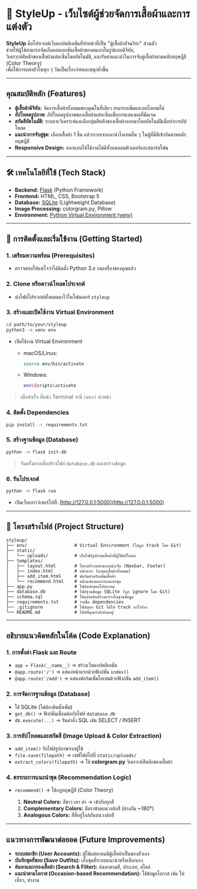 
# 👗 StyleUp - เว็บไซต์ผู้ช่วยจัดการเสื้อผ้าและการแต่งตัว

**StyleUp** คือโปรเจกต์เว็บแอปพลิเคชันที่ทำหน้าที่เป็น "ตู้เสื้อผ้าอัจฉริยะ" ส่วนตัว  
ช่วยให้ผู้ใช้สามารถจัดเก็บคอลเลกชันเสื้อผ้าของตนเองในรูปแบบดิจิทัล,  
วิเคราะห์สีหลักของเสื้อผ้าแต่ละชิ้นโดยอัตโนมัติ, และรับคำแนะนำในการจับคู่เสื้อผ้าตามหลักทฤษฎีสี (Color Theory)  
เพื่อให้การแต่งตัวในทุก ๆ วันเป็นเรื่องง่ายและสนุกยิ่งขึ้น

---

## คุณสมบัติหลัก (Features)

- **ตู้เสื้อผ้าดิจิทัล:** จัดการเสื้อผ้าทั้งหมดของคุณในที่เดียว สามารถเพิ่มและลบไอเทมได้  
- **อัปโหลดรูปภาพ:** อัปโหลดรูปภาพของเสื้อผ้าแต่ละชิ้นเพื่อการแสดงผลที่ชัดเจน  
- **สกัดสีอัตโนมัติ:** ระบบจะวิเคราะห์และดึงกลุ่มสีหลักของเสื้อผ้าออกมาโดยอัตโนมัติเมื่อทำการอัปโหลด  
- **แนะนำการจับคู่ชุด:** เลือกเสื้อผ้า 1 ชิ้น แล้วระบบจะแนะนำไอเทมอื่น ๆ ในตู้ที่มีสีเข้ากันตามหลักทฤษฎีสี  
- **Responsive Design:** ออกแบบให้ใช้งานได้ดีทั้งบนคอมพิวเตอร์และสมาร์ตโฟน  

---

## 🛠️ เทคโนโลยีที่ใช้ (Tech Stack)

- **Backend:** [Flask](https://devhub.in.th/blog/flask-python) (Python Framework)  
- **Frontend:** HTML, CSS, Bootstrap 5  
- **Database:** [SQLite](https://devhub.in.th/blog/db-browser-for-sqlite) (Lightweight Database)  
- **Image Processing:** colorgram.py, Pillow  
- **Environment:** [Python Virtual Environment (venv)](https://devhub.in.th/blog/python-virtual-environment-venv)  

---

## 🚀 การติดตั้งและเริ่มใช้งาน (Getting Started)

### 1. เตรียมความพร้อม (Prerequisites)

- ตรวจสอบให้แน่ใจว่าได้ติดตั้ง Python 3.x บนเครื่องของคุณแล้ว

### 2. Clone หรือดาวน์โหลดโปรเจกต์

- นำไฟล์โปรเจกต์ทั้งหมดมาไว้ในโฟลเดอร์ `styleup`

### 3. สร้างและเปิดใช้งาน Virtual Environment

```bash
cd path/to/your/styleup
python3 -m venv env
````

* เปิดใช้งาน Virtual Environment

  * macOS/Linux:

    ```bash
    source env/bin/activate
    ```
  * Windows:

    ```bash
    env\Scripts\activate
    ```

> เมื่อสำเร็จ ที่หน้า Terminal จะมี `(env)` นำหน้า

### 4. ติดตั้ง Dependencies

```bash
pip install -r requirements.txt
```

### 5. สร้างฐานข้อมูล (Database)

```bash
python -m flask init-db
```

> รันครั้งแรกเพื่อสร้างไฟล์ `database.db` และตารางข้อมูล

### 6. รันโปรเจกต์

```bash
python -m flask run
```

* เปิดเว็บเบราว์เซอร์ไปที่:
  [http://127.0.0.1:5000](http://127.0.0.1:5000)

---

## 📁 โครงสร้างไฟล์ (Project Structure)

```
styleup/
├── env/                  # Virtual Environment (ไม่ถูก track โดย Git)
├── static/
│   └── uploads/          # เก็บไฟล์รูปภาพเสื้อผ้าที่ผู้ใช้อัปโหลด
├── templates/
│   ├── layout.html       # โครงสร้างหลักของหน้าเว็บ (Navbar, Footer)
│   ├── index.html        # หน้าแรก (แสดงเสื้อผ้าทั้งหมด)
│   ├── add_item.html     # ฟอร์มสำหรับเพิ่มเสื้อผ้า
│   └── recommend.html    # หน้าแสดงผลการแนะนำชุด
├── app.py                # ไฟล์หลักของโปรแกรม
├── database.db           # ไฟล์ฐานข้อมูล SQLite (ถูก ignore โดย Git)
├── schema.sql            # โค้ดสำหรับสร้างตารางในฐานข้อมูล
├── requirements.txt      # รายชื่อ dependencies
├── .gitignore            # ไฟล์บอก Git ไม่ให้ track อะไรบ้าง
└── README.md             # ไฟล์ที่คุณกำลังอ่านอยู่
```

---

## อธิบายแนวคิดหลักในโค้ด (Code Explanation)

### 1. การตั้งค่า Flask และ Route

* `app = Flask(__name__)` → สร้างเว็บแอปพลิเคชัน
* `@app.route('/')` → แสดงหน้าแรกด้วยฟังก์ชัน `index()`
* `@app.route('/add')` → แสดงฟอร์มเพิ่มไอเทมด้วยฟังก์ชัน `add_item()`

### 2. การจัดการฐานข้อมูล (Database)

* ใช้ SQLite (ไม่ต้องติดตั้งเพิ่ม)
* `get_db()` → ฟังก์ชันเชื่อมต่อกับไฟล์ `database.db`
* `db.execute(...)` → รันคำสั่ง SQL เช่น SELECT / INSERT

### 3. การอัปโหลดและสกัดสี (Image Upload & Color Extraction)

* `add_item()` รับไฟล์รูปภาพจากผู้ใช้
* `file.save(filepath)` → เซฟไฟล์ไปที่ `static/uploads/`
* `extract_colors(filepath)` → ใช้ **colorgram.py** วิเคราะห์สีหลักของเสื้อผ้า

### 4. ตรรกะการแนะนำชุด (Recommendation Logic)

* `recommend()` → ใช้กฎทฤษฎีสี (Color Theory)

  1. **Neutral Colors:** สีขาว เทา ดำ → เข้ากับทุกสี
  2. **Complementary Colors:** สีตรงข้ามบนวงล้อสี (ต่างกัน \~180°)
  3. **Analogous Colors:** สีที่อยู่ใกล้กันบนวงล้อสี

---

## แนวทางการพัฒนาต่อยอด (Future Improvements)

* **ระบบสมาชิก (User Accounts):** ผู้ใช้แต่ละคนมีตู้เสื้อผ้าเป็นของตัวเอง
* **บันทึกชุดที่ชอบ (Save Outfits):** เก็บชุดที่ระบบแนะนำหรือเลือกเอง
* **ค้นหาและกรองเสื้อผ้า (Search & Filter):** ค้นหาตามสี, ประเภท, สไตล์
* **แนะนำตามโอกาส (Occasion-based Recommendation):** ใช้ข้อมูลโอกาส เช่น ไปเที่ยว, ทำงาน



